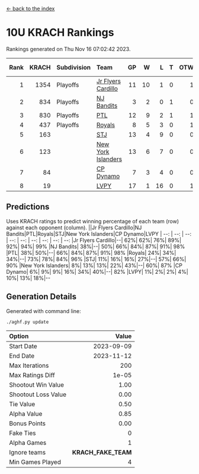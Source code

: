 [<- back to the index](readme.md)
# 10U KRACH Rankings
Rankings generated on Thu Nov 16 07:02:42 2023.

Rank|KRACH|Subdivision|Team|GP|W|L|T|OTW|OTL|SoS|Exp Wins|Win Diff
---:|---:|:---|:---|---:|---:|---:|---:|---:|---:|---:|---:|---:
1|1354|Playoffs|[Jr Flyers Cardillo](https://gamesheetstats.com/seasons/3663/teams/140794/schedule)|11|10|1|0|1|0|155|10.9|0.0
2|834|Playoffs|[NJ Bandits](https://gamesheetstats.com/seasons/3663/teams/140807/schedule)|3|2|0|1|0|0|241|3.3|-0.0
3|830|Playoffs|[PTL](https://gamesheetstats.com/seasons/3663/teams/140791/schedule)|12|9|2|1|1|1|549|10.3|-0.0
4|437|Playoffs|[Royals](https://gamesheetstats.com/seasons/3663/teams/140796/schedule)|8|5|3|0|1|0|454|5.9|0.0
5|163||[STJ](https://gamesheetstats.com/seasons/3663/teams/140792/schedule)|13|4|9|0|0|1|707|4.9|0.0
6|123||[New York Islanders](https://gamesheetstats.com/seasons/3663/teams/140793/schedule)|13|6|7|0|0|1|407|6.9|0.0
7|84||[CP Dynamo](https://gamesheetstats.com/seasons/3663/teams/140795/schedule)|7|3|4|0|0|1|294|3.9|0.0
8|19||[LVPY](https://gamesheetstats.com/seasons/3663/teams/140790/schedule)|17|1|16|0|1|0|494|1.9|0.0

## Predictions
Uses KRACH ratings to predict winning percentage of each team (row) against each opponent (column).
||Jr Flyers Cardillo|NJ Bandits|PTL|Royals|STJ|New York Islanders|CP Dynamo|LVPY
| --: | --: | --: | --: | --: | --: | --: | --: | --: 
|Jr Flyers Cardillo|--| 62%| 62%| 76%| 89%| 92%| 94%| 99%
|NJ Bandits| 38%|--| 50%| 66%| 84%| 87%| 91%| 98%
|PTL| 38%| 50%|--| 66%| 84%| 87%| 91%| 98%
|Royals| 24%| 34%| 34%|--| 73%| 78%| 84%| 96%
|STJ| 11%| 16%| 16%| 27%|--| 57%| 66%| 90%
|New York Islanders|  8%| 13%| 13%| 22%| 43%|--| 60%| 87%
|CP Dynamo|  6%|  9%|  9%| 16%| 34%| 40%|--| 82%
|LVPY|  1%|  2%|  2%|  4%| 10%| 13%| 18%|--

## Generation Details

Generated with command line:
```
./aghf.py update
```

| Option | Value |
| :----- | ----: |
| Start Date | 2023-09-09 |
| End Date | 2023-11-12 |
| Max Iterations | 200 |
| Max Ratings Diff | 1e-05 |
| Shootout Win Value | 1.00 |
| Shootout Loss Value | 0.00 |
| Tie Value | 0.50 |
| Alpha Value | 0.85 |
| Bonus Points | 0.00 |
| Fake Ties | 0 |
| Alpha Games | 1 |
| Ignore teams | __KRACH_FAKE_TEAM__ |
| Min Games Played | 4 |

